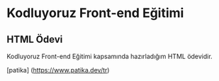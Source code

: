# Kodluyoruz Front-end Eğitimi 

## HTML Ödevi

Kodluyoruz Front-end Eğitimi kapsamında hazırladığım HTML ödevidir.

[patika]
(https://www.patika.dev/tr)